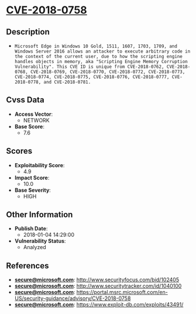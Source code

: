 
# [CVE-2018-0758](https://cve.mitre.org/cgi-bin/cvename.cgi?name=CVE-2018-0758)

## Description

- `Microsoft Edge in Windows 10 Gold, 1511, 1607, 1703, 1709, and Windows Server 2016 allows an attacker to execute arbitrary code in the context of the current user, due to how the scripting engine handles objects in memory, aka "Scripting Engine Memory Corruption Vulnerability". This CVE ID is unique from CVE-2018-0762, CVE-2018-0768, CVE-2018-0769, CVE-2018-0770, CVE-2018-0772, CVE-2018-0773, CVE-2018-0774, CVE-2018-0775, CVE-2018-0776, CVE-2018-0777, CVE-2018-0778, and CVE-2018-0781.`

## Cvss Data

- **Access Vector**:
  - NETWORK
- **Base Score**:
  - 7.6

## Scores

- **Exploitability Score**:
  - 4.9
- **Impact Score**:
  - 10.0
- **Base Severity**:
  - HIGH

## Other Information

- **Publish Date**:
  - 2018-01-04 14:29:00
- **Vulnerability Status**:
  - Analyzed

## References

- **secure@microsoft.com**: http://www.securityfocus.com/bid/102405
- **secure@microsoft.com**: http://www.securitytracker.com/id/1040100
- **secure@microsoft.com**: https://portal.msrc.microsoft.com/en-US/security-guidance/advisory/CVE-2018-0758
- **secure@microsoft.com**: https://www.exploit-db.com/exploits/43491/
